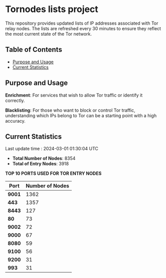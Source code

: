 # Tornodes lists project

This repository provides updated lists of IP addresses associated with Tor relay nodes. The lists are refreshed every 30 minutes to ensure they reflect the most current state of the Tor network.

## Table of Contents

- [Purpose and Usage](#purpose-and-usage)
- [Current Statistics](#current-statistics)


## Purpose and Usage

**Enrichment**: For services that wish to allow Tor traffic or identify it correctly.

**Blacklisting**: For those who want to block or control Tor traffic, understanding which IPs belong to Tor can be a starting point with a high accuracy.

## Current Statistics

Last update time : 2024-03-01 01:30:04 UTC

- **Total Number of Nodes**: 8354
- **Total of Entry Nodes**: 3918

**TOP 10 PORTS USED FOR TOR ENTRY NODES**

| **Port** | **Number of Nodes** |
|------|-----------------|
| **9001**   | 1362  |
| **443**   | 1357  |
| **8443**   | 127  |
| **80**   | 73  |
| **9002**   | 72  |
| **9000**   | 67  |
| **8080**   | 59  |
| **9100**   | 56  |
| **9200**   | 31  |
| **993**   | 31  |

